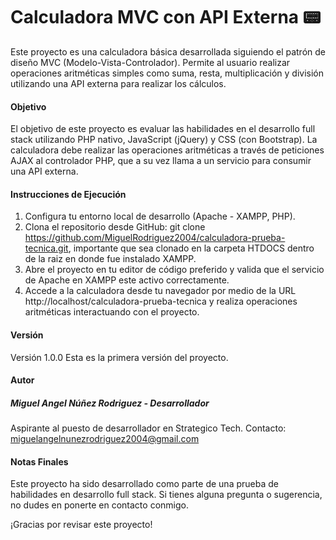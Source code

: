 # Calculadora MVC con API Externa 📟

Este proyecto es una calculadora básica desarrollada siguiendo el patrón de diseño MVC (Modelo-Vista-Controlador). Permite al usuario realizar operaciones aritméticas simples como suma, resta, multiplicación y división utilizando una API externa para realizar los cálculos.

#### Objetivo

El objetivo de este proyecto es evaluar las habilidades en el desarrollo full stack utilizando PHP nativo, JavaScript (jQuery) y CSS (con Bootstrap). La calculadora debe realizar las operaciones aritméticas a través de peticiones AJAX al controlador PHP, que a su vez llama a un servicio para consumir una API externa.

#### Instrucciones de Ejecución
1. Configura tu entorno local de desarrollo (Apache - XAMPP, PHP).
2. Clona el repositorio desde GitHub: git clone https://github.com/MiguelRodriguez2004/calculadora-prueba-tecnica.git, importante que sea clonado en la carpeta HTDOCS dentro de la raiz en donde fue instalado XAMPP.
3. Abre el proyecto en tu editor de código preferido y valida que el servicio de Apache en XAMPP este activo correctamente.
4. Accede a la calculadora desde tu navegador por medio de la URL http://localhost/calculadora-prueba-tecnica y realiza operaciones aritméticas interactuando con el proyecto.


#### Versión
Versión 1.0.0
Esta es la primera versión del proyecto.

#### Autor

##### Miguel Angel Núñez Rodriguez - Desarrollador
Aspirante al puesto de desarrollador en Strategico Tech.
Contacto: miguelangelnunezrodriguez2004@gmail.com

#### Notas Finales
Este proyecto ha sido desarrollado como parte de una prueba de habilidades en desarrollo full stack. Si tienes alguna pregunta o sugerencia, no dudes en ponerte en contacto conmigo.

¡Gracias por revisar este proyecto!